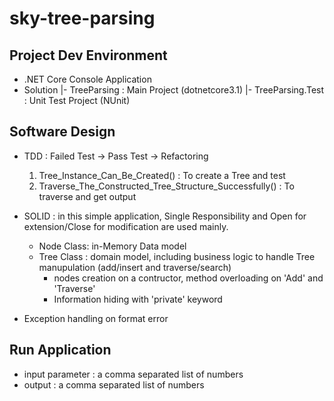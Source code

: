 # sky-tree-parsing

## Project Dev Environment
- .NET Core Console Application
- Solution
 |- TreeParsing : Main Project (dotnetcore3.1)
 |- TreeParsing.Test : Unit Test Project (NUnit)

## Software Design
- TDD : Failed Test -> Pass Test -> Refactoring
  1) Tree_Instance_Can_Be_Created() : To create a Tree and test
  2) Traverse_The_Constructed_Tree_Structure_Successfully() : To traverse and get output
  
- SOLID : in this simple application, Single Responsibility and Open for extension/Close for modification are used mainly.
  - Node Class: in-Memory Data model
  - Tree Class : domain model, including business logic to handle Tree manupulation (add/insert and traverse/search)
    - nodes creation on a contructor, method overloading on 'Add' and 'Traverse'
    - Information hiding with 'private' keyword
    
- Exception handling on format error


## Run Application
- input parameter : a comma separated list of numbers
- output : a comma separated list of numbers

